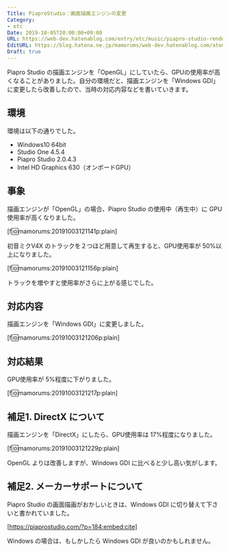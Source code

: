 ```yaml
---
Title: PiaproStudio：画面描画エンジンの変更
Category:
- etc
Date: 2019-10-05T20:00:00+09:00
URL: https://web-dev.hatenablog.com/entry/etc/music/piapro-studio-rendering-engine
EditURL: https://blog.hatena.ne.jp/mamorums/web-dev.hatenablog.com/atom/entry/26006613444085897
Draft: true
---
```


Piapro Studio の描画エンジンを「OpenGL」にしていたら、GPUの使用率が高くなることがありました。自分の環境だと、描画エンジンを「Windows GDI」に変更したら改善したので、当時の対応内容などを書いていきます。


## 環境
環境は以下の通りでした。

- Windows10 64bit
- Studio One 4.5.4
- Piapro Studio 2.0.4.3
- Intel HD Graphics 630（オンボードGPU）


## 事象
描画エンジンが「OpenGL」の場合、Piapro Studio の使用中（再生中）に GPU使用率が高くなりました。

[f:id:mamorums:20191003121141p:plain]

初音ミクV4X のトラックを２つほど用意して再生すると、GPU使用率が 50%以上になりました。

[f:id:mamorums:20191003121156p:plain]

トラックを増やすと使用率がさらに上がる感じでした。


## 対応内容
描画エンジンを「Windows GDI」に変更しました。

[f:id:mamorums:20191003121206p:plain]


## 対応結果
GPU使用率が 5%程度に下がりました。

[f:id:mamorums:20191003121217p:plain]


## 補足1. DirectX について
描画エンジンを「DirectX」にしたら、GPU使用率は 17%程度になりました。

[f:id:mamorums:20191003121229p:plain]

OpenGL よりは改善しますが、Windows GDI に比べると少し高い気がします。


## 補足2. メーカーサポートについて
Piapro Studio の画面描画がおかしいときは、Windows GDI に切り替えて下さいと書かれていました。

[https://piaprostudio.com/?p=184:embed:cite]

Windows の場合は、もしかしたら Windows GDI が良いのかもしれません。
